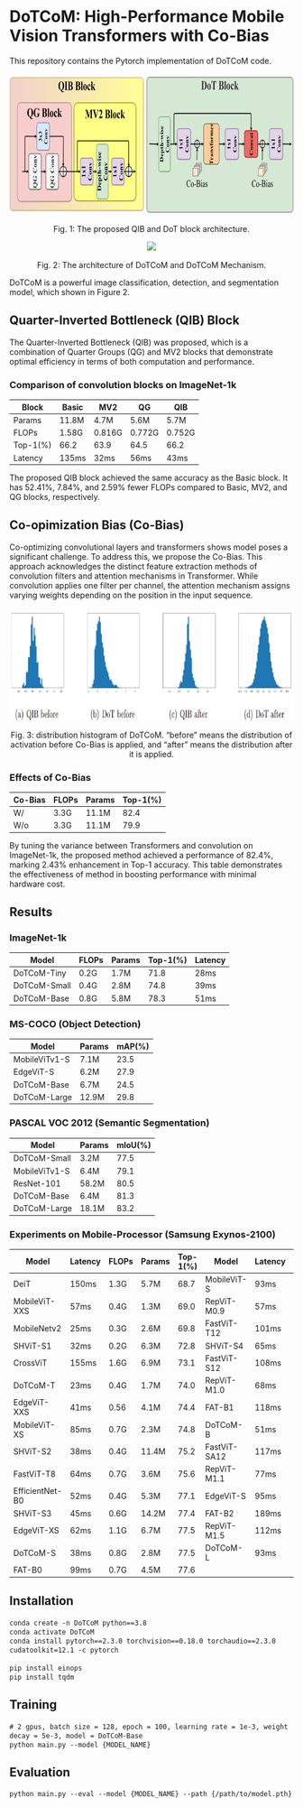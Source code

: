 # DoTCoM: High-Performance Mobile Vision Transformers with Co-Bias

This repository contains the Pytorch implementation of  DoTCoM code.

<div align="center">
  <img src="./docs/DoT_QG_Block.png" height="250">
</div>
<p align="center">
  Fig. 1: The proposed QIB and DoT block architecture.
</p>

<div align="center">
  <img src="./docs/DoTCoM.png" height="200">
</div>
<p align="center">
  Fig. 2: The architecture of DoTCoM and DoTCoM Mechanism.
</p>

DoTCoM is a powerful image classification, detection, and segmentation model, which shown in Figure 2.

## Quarter-Inverted Bottleneck (QIB) Block
The Quarter-Inverted Bottleneck (QIB) was proposed, which is a combination of Quarter Groups (QG) and MV2 blocks that demonstrate optimal efficiency in terms of both computation and performance. 

### Comparison of convolution blocks on ImageNet-1k
| Block    | Basic |   MV2  |   QG   |   QIB  |
|----------|-------|--------|--------|--------|
| Params   | 11.8M |  4.7M  |  5.6M  |  5.7M  |
| FLOPs    | 1.58G | 0.816G | 0.772G | 0.752G |
| Top-1(%) |  66.2 |  63.9  |  64.5  |  66.2  |
| Latency  | 135ms |  32ms  |  56ms  |  43ms  |

The proposed QIB block achieved the same accuracy as the Basic block. It has 52.41%, 7.84%, and 2.59% fewer FLOPs compared to Basic, MV2, and QG blocks, respectively. 

## Co-opimization Bias (Co-Bias)

Co-optimizing convolutional layers and transformers shows model poses a significant challenge. To address this, we propose the Co-Bias. This approach acknowledges the distinct feature extraction methods of convolution filters and attention mechanisms in Transformer. While convolution applies one filter per channel, the attention mechanism assigns varying weights depending on the position in the input sequence.

<div align="center">
  <img src="./docs/Co-Bias.png" height="200">
</div>
<p align="center">
  Fig. 3: distribution histogram of DoTCoM. “before” means the distribution of activation before Co-Bias is applied, and “after” means the distribution after it is applied.
</p>

### Effects of Co-Bias
| Co-Bias | FLOPs | Params      | Top-1(%) |
| ------- | ----- |------------ |--------- |
| W/      | 3.3G  | 11.1M       | 82.4     |
| W/o     | 3.3G  | 11.1M       | 79.9     |

By tuning the variance between Transformers and convolution on ImageNet-1k, the proposed method achieved a performance of 82.4%, marking 2.43% enhancement in Top-1 accuracy. This table demonstrates the effectiveness of method in boosting performance with minimal hardware cost.

## Results

### ImageNet-1k
| Model        | FLOPs    | Params     | Top-1(%) | Latency  |
| ------------ | -------- | ---------- |--------- |--------- |
| DoTCoM-Tiny  | 0.2G     | 1.7M       | 71.8     | 28ms     |
| DoTCoM-Small | 0.4G     | 2.8M       | 74.8     | 39ms     |
| DoTCoM-Base  | 0.8G     | 5.8M       | 78.3     | 51ms     |

### MS-COCO (Object Detection)
| Model         | Params     | mAP(%)   |
| ------------- | ---------- |--------- |
| MobileViTv1-S | 7.1M       | 23.5     |
| EdgeViT-S     | 6.2M       | 27.9     |
| DoTCoM-Base   | 6.7M       | 24.5     |
| DoTCoM-Large  | 12.9M      | 29.8     |

### PASCAL VOC 2012 (Semantic Segmentation)
| Model           | Params     | mIoU(%)   |
| --------------- | ---------- |---------- |
| DoTCoM-Small    | 3.2M       | 77.5      |
| MobileViTv1-S   | 6.4M       | 79.1      |
| ResNet-101      | 58.2M      | 80.5      |
| DoTCoM-Base     | 6.4M       | 81.3      |
| DoTCoM-Large    | 18.1M      | 83.2      |

### Experiments on Mobile-Processor (Samsung Exynos-2100)
|      Model      | Latency | FLOPs | Params | Top-1(\%) |     Model    | Latency | FLOPs | Params | Top-1(\%) |
|-----------------|---------|-------|--------|-----------|--------------|---------|-------|--------|-----------|
| DeiT            |  150ms  |  1.3G |  5.7M  |    68.7   | MobileViT-S  |   93ms  |  1.8G |  5.6M  |    78.4   |
| MobileViT-XXS   |   57ms  |  0.4G |  1.3M  |    69.0   | RepViT-M0.9  |   57ms  |  0.8G |  5.1M  |    78.7   |
| MobileNetv2     |   25ms  |  0.3G |  2.6M  |    69.8   | FastViT-T12  |  101ms  |  1.4G |  6.8M  |    79.1   |
| SHViT-S1        |   32ms  |  0.2G |  6.3M  |    72.8   | SHViT-S4     |   65ms  |  1.0G |  16.5M |    79.4   |
| CrossViT        |  155ms  |  1.6G |  6.9M  |    73.1   | FastViT-S12  |  108ms  |  1.8G |  8.8M  |    79.8   |
| DoTCoM-T        |   23ms  |  0.4G |  1.7M  |    74.0   | RepViT-M1.0  |   68ms  |  1.1G |  6.8M  |    80.0   |
| EdgeViT-XXS     |   41ms  |  0.56 |  4.1M  |    74.4   | FAT-B1       |  118ms  |  1.2G |  7.8M  |    80.1   |
| MobileViT-XS    |   85ms  |  0.7G |  2.3M  |    74.8   | DoTCoM-B     |   51ms  |  1.6G |  5.8M  |    80.1   |
| SHViT-S2        |   38ms  |  0.4G |  11.4M |    75.2   | FastViT-SA12 |  117ms  |  1.9G |  10.9M |    80.6   |
| FastViT-T8      |   64ms  |  0.7G |  3.6M  |    75.6   | RepViT-M1.1  |   77ms  |  1.3G |  8.2M  |    80.7   |
| EfficientNet-B0 |   52ms  |  0.4G |  5.3M  |    77.1   | EdgeViT-S    |   95ms  |  1.9G |  11.1M |    81.0   |
| SHViT-S3        |   45ms  |  0.6G |  14.2M |    77.4   | FAT-B2       |  189ms  |  2.0G |  13.5M |    81.9   |
| EdgeViT-XS      |   62ms  |  1.1G |  6.7M  |    77.5   | RepViT-M1.5  |  112ms  |  2.3G |  14.0M |    82.3   |
| DoTCoM-S        |   38ms  |  0.8G |  2.8M  |    77.5   | DoTCoM-L     |   93ms  |  3.3G |  11.1M |    82.4   |
| FAT-B0          |   99ms  |  0.7G |  4.5M  |    77.6   |              |         |       |        |           |

## Installation
```
conda create -n DoTCoM python==3.8
conda activate DoTCoM
conda install pytorch==2.3.0 torchvision==0.18.0 torchaudio==2.3.0 cudatoolkit=12.1 -c pytorch

pip install einops
pip install tqdm
```

## Training

```
# 2 gpus, batch size = 128, epoch = 100, learning rate = 1e-3, weight decay = 5e-3, model = DoTCoM-Base
python main.py --model {MODEL_NAME}
```

## Evaluation

```
python main.py --eval --model {MODEL_NAME} --path {/path/to/model.pth}
```



